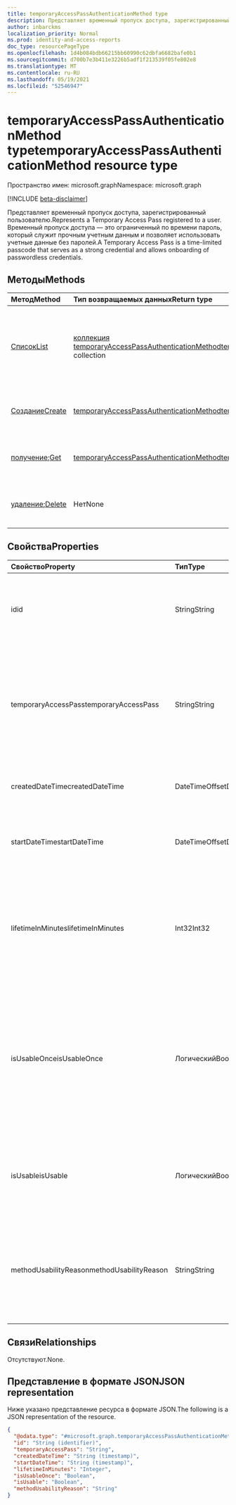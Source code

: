 ```yaml
---
title: temporaryAccessPassAuthenticationMethod type
description: Представляет временный пропуск доступа, зарегистрированный пользователю.
author: inbarckms
localization_priority: Normal
ms.prod: identity-and-access-reports
doc_type: resourcePageType
ms.openlocfilehash: 1d4b084bdb66215bb60990c62dbfa6682bafe0b1
ms.sourcegitcommit: d700b7e3b411e3226b5adf1f213539f05fe802e8
ms.translationtype: MT
ms.contentlocale: ru-RU
ms.lasthandoff: 05/19/2021
ms.locfileid: "52546947"
---
```

# <a name="temporaryaccesspassauthenticationmethod-resource-type"></a><span data-ttu-id="cb3c8-103">temporaryAccessPassAuthenticationMethod type</span><span class="sxs-lookup"><span data-stu-id="cb3c8-103">temporaryAccessPassAuthenticationMethod resource type</span></span>

<span data-ttu-id="cb3c8-104">Пространство имен: microsoft.graph</span><span class="sxs-lookup"><span data-stu-id="cb3c8-104">Namespace: microsoft.graph</span></span>

[!INCLUDE [beta-disclaimer](../../includes/beta-disclaimer.md)]

<span data-ttu-id="cb3c8-105">Представляет временный пропуск доступа, зарегистрированный пользователю.</span><span class="sxs-lookup"><span data-stu-id="cb3c8-105">Represents a Temporary Access Pass registered to a user.</span></span> <span data-ttu-id="cb3c8-106">Временный пропуск доступа — это ограниченный по времени пароль, который служит прочным учетным данным и позволяет использовать учетные данные без паролей.</span><span class="sxs-lookup"><span data-stu-id="cb3c8-106">A Temporary Access Pass is a time-limited passcode that serves as a strong credential and allows onboarding of passwordless credentials.</span></span>

## <a name="methods"></a><span data-ttu-id="cb3c8-107">Методы</span><span class="sxs-lookup"><span data-stu-id="cb3c8-107">Methods</span></span>

|<span data-ttu-id="cb3c8-108">Метод</span><span class="sxs-lookup"><span data-stu-id="cb3c8-108">Method</span></span>|<span data-ttu-id="cb3c8-109">Тип возвращаемых данных</span><span class="sxs-lookup"><span data-stu-id="cb3c8-109">Return type</span></span>|<span data-ttu-id="cb3c8-110">Описание</span><span class="sxs-lookup"><span data-stu-id="cb3c8-110">Description</span></span>|
|:---|:---|:---|
|[<span data-ttu-id="cb3c8-111">Список</span><span class="sxs-lookup"><span data-stu-id="cb3c8-111">List</span></span>](../api/temporaryaccesspassauthenticationmethod-list.md)|<span data-ttu-id="cb3c8-112">[коллекция temporaryAccessPassAuthenticationMethod](../resources/temporaryaccesspassauthenticationmethod.md)</span><span class="sxs-lookup"><span data-stu-id="cb3c8-112">[temporaryAccessPassAuthenticationMethod](../resources/temporaryaccesspassauthenticationmethod.md) collection</span></span>|<span data-ttu-id="cb3c8-113">Извлечение списка временных **объектовAccessPassAuthenticationMethod** и их свойств.</span><span class="sxs-lookup"><span data-stu-id="cb3c8-113">Retrieve a list of a user's **temporaryAccessPassAuthenticationMethod** objects and their properties.</span></span> <span data-ttu-id="cb3c8-114">У пользователей может быть только один метод проверки подлинности временных пропусков доступа.</span><span class="sxs-lookup"><span data-stu-id="cb3c8-114">Users can only have one Temporary Access Pass authentication method.</span></span>|
|[<span data-ttu-id="cb3c8-115">Создание</span><span class="sxs-lookup"><span data-stu-id="cb3c8-115">Create</span></span>](../api/temporaryaccesspassauthenticationmethod-post.md)|[<span data-ttu-id="cb3c8-116">temporaryAccessPassAuthenticationMethod</span><span class="sxs-lookup"><span data-stu-id="cb3c8-116">temporaryAccessPassAuthenticationMethod</span></span>](../resources/temporaryaccesspassauthenticationmethod.md)|<span data-ttu-id="cb3c8-117">Создайте временный **объектAccessPassAuthenticationMethod.**</span><span class="sxs-lookup"><span data-stu-id="cb3c8-117">Create a user's **temporaryAccessPassAuthenticationMethod** object.</span></span>|
|<span data-ttu-id="cb3c8-118">[получение](../api/temporaryaccesspassauthenticationmethod-get.md);</span><span class="sxs-lookup"><span data-stu-id="cb3c8-118">[Get](../api/temporaryaccesspassauthenticationmethod-get.md)</span></span>|[<span data-ttu-id="cb3c8-119">temporaryAccessPassAuthenticationMethod</span><span class="sxs-lookup"><span data-stu-id="cb3c8-119">temporaryAccessPassAuthenticationMethod</span></span>](../resources/temporaryaccesspassauthenticationmethod.md)|<span data-ttu-id="cb3c8-120">Извлечение свойств объекта **temporaryAccessPassAuthenticationMethod** пользователя.</span><span class="sxs-lookup"><span data-stu-id="cb3c8-120">Retrieve the properties of the user's **temporaryAccessPassAuthenticationMethod** object.</span></span>|
|<span data-ttu-id="cb3c8-121">[удаление](../api/temporaryaccesspassauthenticationmethod-delete.md);</span><span class="sxs-lookup"><span data-stu-id="cb3c8-121">[Delete](../api/temporaryaccesspassauthenticationmethod-delete.md)</span></span>|<span data-ttu-id="cb3c8-122">Нет</span><span class="sxs-lookup"><span data-stu-id="cb3c8-122">None</span></span>|<span data-ttu-id="cb3c8-123">Удаление объекта **temporaryAccessPassAuthenticationMethod** пользователя.</span><span class="sxs-lookup"><span data-stu-id="cb3c8-123">Delete a user's **temporaryAccessPassAuthenticationMethod** object.</span></span>|

## <a name="properties"></a><span data-ttu-id="cb3c8-124">Свойства</span><span class="sxs-lookup"><span data-stu-id="cb3c8-124">Properties</span></span>
|<span data-ttu-id="cb3c8-125">Свойство</span><span class="sxs-lookup"><span data-stu-id="cb3c8-125">Property</span></span>|<span data-ttu-id="cb3c8-126">Тип</span><span class="sxs-lookup"><span data-stu-id="cb3c8-126">Type</span></span>|<span data-ttu-id="cb3c8-127">Описание</span><span class="sxs-lookup"><span data-stu-id="cb3c8-127">Description</span></span>|
|:---|:---|:---|
|<span data-ttu-id="cb3c8-128">id</span><span class="sxs-lookup"><span data-stu-id="cb3c8-128">id</span></span>|<span data-ttu-id="cb3c8-129">String</span><span class="sxs-lookup"><span data-stu-id="cb3c8-129">String</span></span>|<span data-ttu-id="cb3c8-130">Идентификатор временного пропуска доступа, зарегистрированного для этого пользователя.</span><span class="sxs-lookup"><span data-stu-id="cb3c8-130">The identifier of the Temporary Access Pass registered to this user.</span></span>|
|<span data-ttu-id="cb3c8-131">temporaryAccessPass</span><span class="sxs-lookup"><span data-stu-id="cb3c8-131">temporaryAccessPass</span></span>|<span data-ttu-id="cb3c8-132">String</span><span class="sxs-lookup"><span data-stu-id="cb3c8-132">String</span></span>|<span data-ttu-id="cb3c8-133">Для проверки подлинности используется temporaryAccessPass.</span><span class="sxs-lookup"><span data-stu-id="cb3c8-133">The temporaryAccessPass used to authenticate.</span></span> <span data-ttu-id="cb3c8-134">Возвращается только при создании нового временногоAccessPass; возвращается как NULL с GET.</span><span class="sxs-lookup"><span data-stu-id="cb3c8-134">Returned only on creation of a new temporaryAccessPass; returned as NULL with GET.</span></span>|
|<span data-ttu-id="cb3c8-135">createdDateTime</span><span class="sxs-lookup"><span data-stu-id="cb3c8-135">createdDateTime</span></span>|<span data-ttu-id="cb3c8-136">DateTimeOffset</span><span class="sxs-lookup"><span data-stu-id="cb3c8-136">DateTimeOffset</span></span>|<span data-ttu-id="cb3c8-137">Дата и время создания временногоAccessPass.</span><span class="sxs-lookup"><span data-stu-id="cb3c8-137">The date and time when the temporaryAccessPass was created.</span></span>|
|<span data-ttu-id="cb3c8-138">startDateTime</span><span class="sxs-lookup"><span data-stu-id="cb3c8-138">startDateTime</span></span>|<span data-ttu-id="cb3c8-139">DateTimeOffset</span><span class="sxs-lookup"><span data-stu-id="cb3c8-139">DateTimeOffset</span></span>|<span data-ttu-id="cb3c8-140">Дата и время, когда становится доступным для использования temporaryAccessPass.</span><span class="sxs-lookup"><span data-stu-id="cb3c8-140">The date and time when the temporaryAccessPass becomes available to use.</span></span>|
|<span data-ttu-id="cb3c8-141">lifetimeInMinutes</span><span class="sxs-lookup"><span data-stu-id="cb3c8-141">lifetimeInMinutes</span></span>|<span data-ttu-id="cb3c8-142">Int32</span><span class="sxs-lookup"><span data-stu-id="cb3c8-142">Int32</span></span>|<span data-ttu-id="cb3c8-143">Срок службы temporaryAccessPass в минутах, начиная с startDateTime.</span><span class="sxs-lookup"><span data-stu-id="cb3c8-143">The lifetime of the temporaryAccessPass in minutes starting at startDateTime.</span></span> <span data-ttu-id="cb3c8-144">Минимум 10, максимум 43200 (эквивалент 30 дней).</span><span class="sxs-lookup"><span data-stu-id="cb3c8-144">Minimum 10, Maximum 43200 (equivalent to 30 days).</span></span>|
|<span data-ttu-id="cb3c8-145">isUsableOnce</span><span class="sxs-lookup"><span data-stu-id="cb3c8-145">isUsableOnce</span></span>|<span data-ttu-id="cb3c8-146">Логический</span><span class="sxs-lookup"><span data-stu-id="cb3c8-146">Boolean</span></span>|<span data-ttu-id="cb3c8-147">Определяет, ограничен ли пропуск одно время использования.</span><span class="sxs-lookup"><span data-stu-id="cb3c8-147">Determines whether the pass is limited to a one time use.</span></span> <span data-ttu-id="cb3c8-148">Если пропуск можно использовать один раз; если пропуск можно использовать несколько раз в течение `true` `false` срока службы temporaryAccessPass.</span><span class="sxs-lookup"><span data-stu-id="cb3c8-148">If `true`, the pass can be used once; if `false`, the pass can be used multiple times within the temporaryAccessPass lifetime.</span></span>|
|<span data-ttu-id="cb3c8-149">isUsable</span><span class="sxs-lookup"><span data-stu-id="cb3c8-149">isUsable</span></span>|<span data-ttu-id="cb3c8-150">Логический</span><span class="sxs-lookup"><span data-stu-id="cb3c8-150">Boolean</span></span>|<span data-ttu-id="cb3c8-151">Состояние метода проверки подлинности, которое указывает, является ли он в настоящее время удобным для пользователя.</span><span class="sxs-lookup"><span data-stu-id="cb3c8-151">The state of the authentication method that indicates whether it's currently usable by the user.</span></span>|
|<span data-ttu-id="cb3c8-152">methodUsabilityReason</span><span class="sxs-lookup"><span data-stu-id="cb3c8-152">methodUsabilityReason</span></span>|<span data-ttu-id="cb3c8-153">String</span><span class="sxs-lookup"><span data-stu-id="cb3c8-153">String</span></span>|<span data-ttu-id="cb3c8-154">Сведения о состоянии использования (isUsable).</span><span class="sxs-lookup"><span data-stu-id="cb3c8-154">Details about usability state (isUsable).</span></span> <span data-ttu-id="cb3c8-155">Причины могут включать: `enabledByPolicy` `disabledByPolicy` , , , `expired` `notYetValid` `oneTimeUsed` .</span><span class="sxs-lookup"><span data-stu-id="cb3c8-155">Reasons can include: `enabledByPolicy`, `disabledByPolicy`, `expired`, `notYetValid`, `oneTimeUsed`.</span></span>|


## <a name="relationships"></a><span data-ttu-id="cb3c8-156">Связи</span><span class="sxs-lookup"><span data-stu-id="cb3c8-156">Relationships</span></span>
<span data-ttu-id="cb3c8-157">Отсутствуют.</span><span class="sxs-lookup"><span data-stu-id="cb3c8-157">None.</span></span>

## <a name="json-representation"></a><span data-ttu-id="cb3c8-158">Представление в формате JSON</span><span class="sxs-lookup"><span data-stu-id="cb3c8-158">JSON representation</span></span>
<span data-ttu-id="cb3c8-159">Ниже указано представление ресурса в формате JSON.</span><span class="sxs-lookup"><span data-stu-id="cb3c8-159">The following is a JSON representation of the resource.</span></span>
<!-- {
  "blockType": "resource",
  "keyProperty": "id",
  "@odata.type": "microsoft.graph.temporaryAccessPassAuthenticationMethod",
  "baseType": "microsoft.graph.authenticationMethod",
  "openType": false
}
-->
``` json
{
  "@odata.type": "#microsoft.graph.temporaryAccessPassAuthenticationMethod",
  "id": "String (identifier)",
  "temporaryAccessPass": "String",
  "createdDateTime": "String (timestamp)",
  "startDateTime": "String (timestamp)",
  "lifetimeInMinutes": "Integer",
  "isUsableOnce": "Boolean",
  "isUsable": "Boolean",
  "methodUsabilityReason": "String"
}
```
